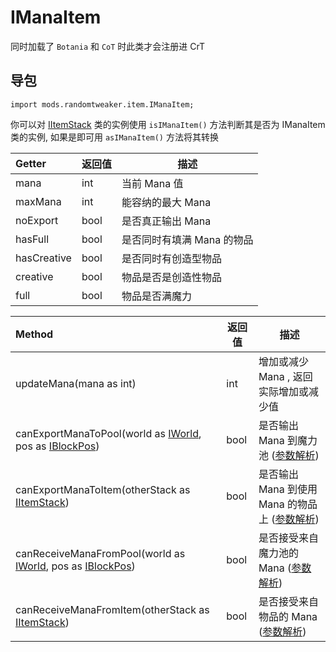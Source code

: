 # IManaItem

同时加载了 `Botania` 和 `CoT` 时此类才会注册进 CrT

## 导包

```zenscript
import mods.randomtweaker.item.IManaItem;
```

你可以对 [IItemStack](https://docs.blamejared.com/1.12/en/Vanilla/Items/IItemStack/)
类的实例使用 `isIManaItem()` 方法判断其是否为 IManaItem 类的实例, 如果是即可用 `asIManaItem()` 方法将其转换

| Getter | 返回值 | 描述 |
| :----- | ---- | ----- |
| mana | int | 当前 Mana 值|
| maxMana | int | 能容纳的最大 Mana |
| noExport | bool | 是否真正输出 Mana |
| hasFull | bool | 是否同时有填满 Mana 的物品 |
| hasCreative | bool | 是否同时有创造型物品 |
| creative | bool | 物品是否是创造性物品 |
| full | bool | 物品是否满魔力 |

| Method | 返回值 | 描述 |
| :----- | ---- | ----- |
| updateMana(mana as int) | int | 增加或减少 Mana , 返回实际增加或减少值 |
| canExportManaToPool(world as [IWorld](https://docs.blamejared.com/1.12/en/Vanilla/World/IWorld/), pos as [IBlockPos](https://docs.blamejared.com/1.12/en/Vanilla/World/IBlockPos/)) | bool | 是否输出 Mana 到魔力池 ([参数解析](https://github.com/ikexing-cn/RandomTweaker/blob/1.12.2/wiki/zh_cn/modSupport/ContentTweaker/ManaItem/function.md#canexportmanatopool)) |
| canExportManaToItem(otherStack as [IItemStack](https://docs.blamejared.)) | bool | 是否输出 Mana 到使用 Mana 的物品上 ([参数解析](https://github.com/ikexing-cn/RandomTweaker/blob/1.12.2/wiki/zh_cn/modSupport/ContentTweaker/ManaItem/function.md#canexportmanatoitem)) |
| canReceiveManaFromPool(world as [IWorld](https://docs.blamejared.com/1.12/en/Vanilla/World/IWorld/), pos as [IBlockPos](https://docs.blamejared.com/1.12/en/Vanilla/World/IBlockPos/)) | bool | 是否接受来自魔力池的 Mana ([参数解析](https://github.com/ikexing-cn/RandomTweaker/blob/1.12.2/wiki/zh_cn/modSupport/ContentTweaker/ManaItem/function.md#canreceivemanafrompool)) |
| canReceiveManaFromItem(otherStack as [IItemStack](https://docs.blamejared.)) | bool | 是否接受来自物品的 Mana ([参数解析](https://github.com/ikexing-cn/RandomTweaker/blob/1.12.2/wiki/zh_cn/modSupport/ContentTweaker/ManaItem/function.md#canreceivemanafromitem)) |
